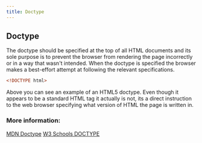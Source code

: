 ```yaml
---
title: Doctype
---
```

## Doctype

The doctype should be specified at the top of all HTML documents and its sole purpose is to prevent the browser from rendering the page incorrectly or in a way that wasn't intended. When the doctype is specified the browser makes a best-effort attempt at following the relevant specifications.


```html
<!DOCTYPE html>
```

Above you can see an example of an HTML5 doctype. Even though it appears to be a standard HTML tag it actually is not, its a direct instruction to the web browser specifying what version of HTML the page is written in.

### More information:

[MDN Doctype](https://developer.mozilla.org/en-US/docs/Glossary/Doctype)
[W3 Schools DOCTYPE](https://www.w3schools.com/tags/tag_doctype.asp)


